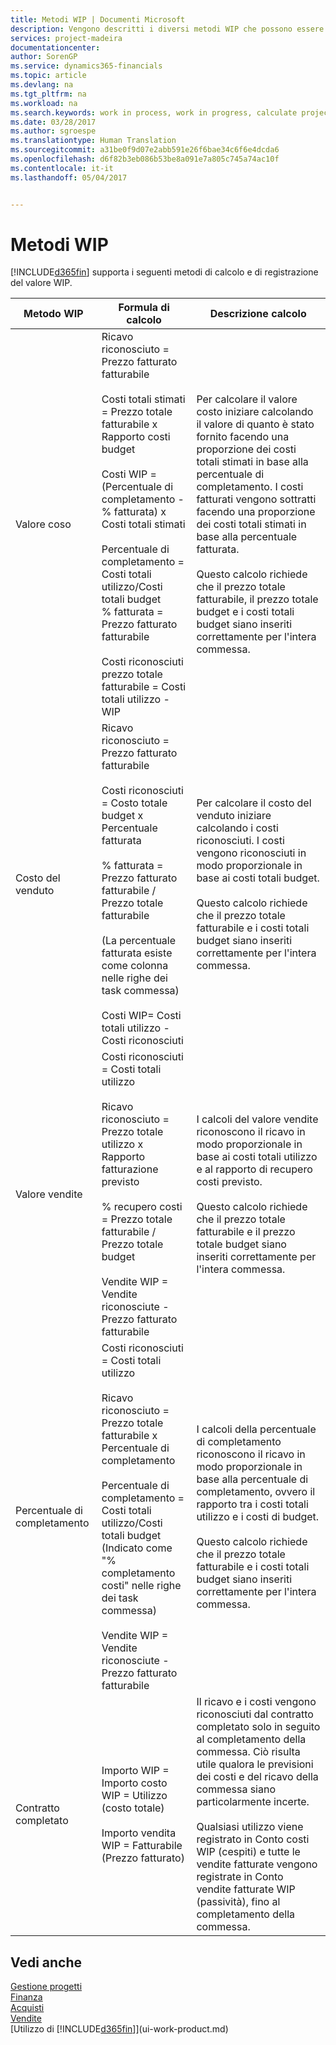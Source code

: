 ```yaml
---
title: Metodi WIP | Documenti Microsoft
description: Vengono descritti i diversi metodi WIP che possono essere utilizzati per registrare e controllare le informazioni finanziarie per le commesse che sono WIP.
services: project-madeira
documentationcenter: 
author: SorenGP
ms.service: dynamics365-financials
ms.topic: article
ms.devlang: na
ms.tgt_pltfrm: na
ms.workload: na
ms.search.keywords: work in process, work in progress, calculate project WIP
ms.date: 03/28/2017
ms.author: sgroespe
ms.translationtype: Human Translation
ms.sourcegitcommit: a31be0f9d07e2abb591e26f6bae34c6f6e4dcda6
ms.openlocfilehash: d6f82b3eb086b53be8a091e7a805c745a74ac10f
ms.contentlocale: it-it
ms.lasthandoff: 05/04/2017


---
```

# <a name="understanding-wip-methods"></a>Metodi WIP
[!INCLUDE[d365fin](includes/d365fin_md.md)] supporta i seguenti metodi di calcolo e di registrazione del valore WIP.

| Metodo WIP | Formula di calcolo | Descrizione calcolo |
| --- | --- | --- |
| Valore coso |Ricavo riconosciuto = Prezzo fatturato fatturabile<br /><br /> Costi totali stimati = Prezzo totale fatturabile x Rapporto costi budget<br /><br /> Costi WIP = \(Percentuale di completamento - % fatturata\) x Costi totali stimati<br /><br /> Percentuale di completamento = Costi totali utilizzo/Costi totali budget<br /> % fatturata = Prezzo fatturato fatturabile<br /><br /> Costi riconosciuti prezzo totale fatturabile = Costi totali utilizzo - WIP |Per calcolare il valore costo iniziare calcolando il valore di quanto è stato fornito facendo una proporzione dei costi totali stimati in base alla percentuale di completamento. I costi fatturati vengono sottratti facendo una proporzione dei costi totali stimati in base alla percentuale fatturata.<br /><br /> Questo calcolo richiede che il prezzo totale fatturabile, il prezzo totale budget e i costi totali budget siano inseriti correttamente per l'intera commessa. |
| Costo del venduto |Ricavo riconosciuto = Prezzo fatturato fatturabile<br /><br /> Costi riconosciuti = Costo totale budget x Percentuale fatturata<br /><br /> % fatturata = Prezzo fatturato fatturabile / Prezzo totale fatturabile<br /><br /> \(La percentuale fatturata esiste come colonna nelle righe dei task commessa\)<br /><br /> Costi WIP= Costi totali utilizzo - Costi riconosciuti |Per calcolare il costo del venduto iniziare calcolando i costi riconosciuti. I costi vengono riconosciuti in modo proporzionale in base ai costi totali budget.<br /><br /> Questo calcolo richiede che il prezzo totale fatturabile e i costi totali budget siano inseriti correttamente per l'intera commessa. |
| Valore vendite |Costi riconosciuti = Costi totali utilizzo<br /><br /> Ricavo riconosciuto = Prezzo totale utilizzo x Rapporto fatturazione previsto<br /><br /> % recupero costi = Prezzo totale fatturabile / Prezzo totale budget<br /><br /> Vendite WIP = Vendite riconosciute - Prezzo fatturato fatturabile |I calcoli del valore vendite riconoscono il ricavo in modo proporzionale in base ai costi totali utilizzo e al rapporto di recupero costi previsto.<br /><br /> Questo calcolo richiede che il prezzo totale fatturabile e il prezzo totale budget siano inseriti correttamente per l'intera commessa. |
| Percentuale di completamento |Costi riconosciuti = Costi totali utilizzo<br /><br /> Ricavo riconosciuto = Prezzo totale fatturabile x Percentuale di completamento<br /><br /> Percentuale di completamento = Costi totali utilizzo/Costi totali budget<br /> \(Indicato come "% completamento costi" nelle righe dei task commessa\)<br /><br /> Vendite WIP = Vendite riconosciute - Prezzo fatturato fatturabile |I calcoli della percentuale di completamento riconoscono il ricavo in modo proporzionale in base alla percentuale di completamento, ovvero il rapporto tra i costi totali utilizzo e i costi di budget.<br /><br /> Questo calcolo richiede che il prezzo totale fatturabile e i costi totali budget siano inseriti correttamente per l'intera commessa. |
| Contratto completato |Importo WIP = Importo costo WIP = Utilizzo \(costo totale\)<br /><br /> Importo vendita WIP = Fatturabile \(Prezzo fatturato\) |Il ricavo e i costi vengono riconosciuti dal contratto completato solo in seguito al completamento della commessa. Ciò risulta utile qualora le previsioni dei costi e del ricavo della commessa siano particolarmente incerte.<br /><br /> Qualsiasi utilizzo viene registrato in Conto costi WIP \(cespiti\) e tutte le vendite fatturate vengono registrate in Conto vendite fatturate WIP \(passività\), fino al completamento della commessa. |

## <a name="see-also"></a>Vedi anche
[Gestione progetti](projects-manage-projects.md)  
[Finanza](finance.md)  
[Acquisti](purchasing-manage-purchasing.md)         
[Vendite](sales-manage-sales.md)      
[Utilizzo di [!INCLUDE[d365fin](includes/d365fin_md.md)]](ui-work-product.md)  

